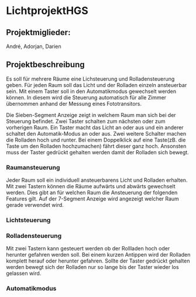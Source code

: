 # LichtprojektHGS

## Projektmiglieder:

André, Adorjan, Darien

## Projektbeschreibung

Es soll für mehrere Räume eine Lichsteuerung und Rolladensteuerung geben. Für jeden Raum soll das Licht und der Rolladen einzeln ansteuerbar sein. Mit einem Taster soll in den Automatikmodus gewechselt werden können. In diesem wird die Steuerung automatisch für alle Zimmer übernommen anhand der Messung eines Fototransitors.

Die Sieben-Segment Anzeige zeigt in welchem Raum man sich bei der Steuerung befindet. Zwei Taster schalten zum nächsten oder zum vorherigen Raum. Ein Taster macht das Licht an oder aus und ein anderer schaltet den Automatik-Modus an oder aus. Zwei weitere Schalter machen die Rolladen hoch und runter. Bei einem Doppelklick auf eine Taste(zB. die Taste um den Rolladen hochzumachen) fährt dieser ganz hoch. Ansonsten muss der Taster gedrückt gehalten werden damit der Rolladen sich bewegt.

### Raumansteuerung

Jeder Raum soll ein individuell ansteuerbarens Licht und Rolladen erhalten. Mit zwei Tastern können die Räume aufwärts und abwärts gewechselt werden. Dies gibt an für welchen Raum die Ansteuerung der folgenden Features gilt. Auf der 7-Segment Anzeige wird angezeigt welcher Raum gerade verwendet wird.

### Lichtsteuerung



### Rolladensteuerung

Mit zwei Tastern kann gesteuert werden ob der Rollladen hoch oder herunter gefahren werden soll. Bei einem kurzen Antippen wird der Rolladen komplett herauf oder herunter gefahren. Sollte der Taster gedrückt gehalten werden bewegt sich der Rolladen nur so lange bis der Taster wieder los gelassen wird.

### Automatikmodus
